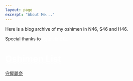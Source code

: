 ```yaml
---
layout: page
excerpt: "About Me..."
---
```


Here is a blog archive of my oshimen in N46, S46 and H46.

Special thanks to <a href="https://github.com/janelin612/n46-crawler" style="color: white">@janelin612.

# Oshimen List
[守屋麗奈](huhanwj.github.io/s46-oshimen-blog-archive/moriya.rena)


